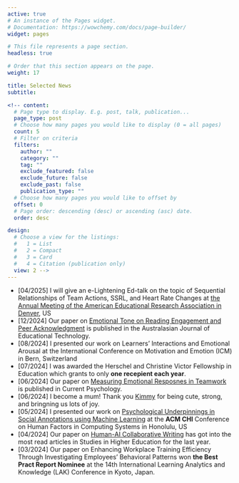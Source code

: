 ```yaml
---
active: true
# An instance of the Pages widget.
# Documentation: https://wowchemy.com/docs/page-builder/
widget: pages

# This file represents a page section.
headless: true

# Order that this section appears on the page.
weight: 17

title: Selected News
subtitle:

<!-- content:
  # Page type to display. E.g. post, talk, publication...
  page_type: post
  # Choose how many pages you would like to display (0 = all pages)
  count: 5
  # Filter on criteria
  filters:
    author: ""
    category: ""
    tag: ""
    exclude_featured: false
    exclude_future: false
    exclude_past: false
    publication_type: ""
  # Choose how many pages you would like to offset by
  offset: 0
  # Page order: descending (desc) or ascending (asc) date.
  order: desc

design:
  # Choose a view for the listings:
  #   1 = List
  #   2 = Compact
  #   3 = Card
  #   4 = Citation (publication only)
  view: 2 -->
---
```

* [04/2025] I will give an e-Lightening Ed-talk on the topic of Sequential Relationships of Team Actions, SSRL, and Heart Rate Changes at [the Annual Meeting of the American Educational Research Association in Denver](https://www.aera.net/Events-Meetings/Annual-Meeting/2025-Annual-Meeting), US
* [12/2024] Our paper on [Emotional Tone on Reading Engagement and Peer Acknowledgment](https://ajet.org.au/index.php/AJET/article/view/9122) is published in the Australasian Journal of Educational Technology. 
* [08/2024] I presented our work on Learners’ Interactions and Emotional Arousal at the International Conference on Motivation and Emotion (ICM) in Bern, Switzerland
* [07/2024] I was awarded the Herschel and Christine Victor Fellowship in Education which grants to only **one recepient each year**.
* [06/2024] Our paper on [Measuring Emotional Resposnes in Teamwork](https://link.springer.com/article/10.1007/s12144-024-06235-7) is published in Current Psychology.
* [06/2024] I become a mum! Thank you [Kimmy](https://bsky.app/profile/xiaoshanhuang.bsky.social) for being cute, strong, and bringning us lots of joy.
* [05/2024] I presented our work on [Psychological Underpinnings in Social Annotations using Machine Learning](https://dl-acm-org.proxy3.library.mcgill.ca/doi/full/10.1145/3613904.3641906) at the **ACM CHI** Conference on Human Factors in Computing Systems in Honolulu, US
* [04/2024] Our paper on [Human-AI Collaborative Writing](https://www-tandfonline-com.proxy3.library.mcgill.ca/doi/full/10.1080/03075079.2024.2323593) has got into the most read articles in Studies in Higher Education for the last year. 
* [03/2024] Our paper on Enhancing Workplace Training Efficiency Through Investigating Employees’ Behavioral Patterns won **the Best Pract Report Nominee** at the 14th International Learning Analytics and Knowledge (LAK) Conference in Kyoto, Japan. 